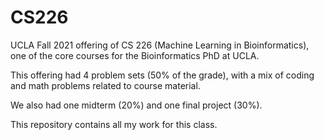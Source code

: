 # CS226
UCLA Fall 2021 offering of CS 226 (Machine Learning in Bioinformatics), one of the core courses for the Bioinformatics PhD at UCLA.

This offering had 4 problem sets (50% of the grade), with a mix of coding and math problems related to course material. 

We also had one midterm (20%) and one final project (30%).

This repository contains all my work for this class.
